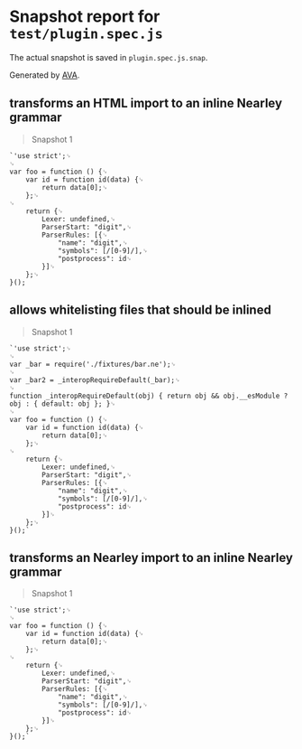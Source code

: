 # Snapshot report for `test/plugin.spec.js`

The actual snapshot is saved in `plugin.spec.js.snap`.

Generated by [AVA](https://ava.li).

## transforms an HTML import to an inline Nearley grammar

> Snapshot 1

    `'use strict';␊
    ␊
    var foo = function () {␊
        var id = function id(data) {␊
            return data[0];␊
        };␊
    ␊
        return {␊
            Lexer: undefined,␊
            ParserStart: "digit",␊
            ParserRules: [{␊
                "name": "digit",␊
                "symbols": [/[0-9]/],␊
                "postprocess": id␊
            }]␊
        };␊
    }();

## allows whitelisting files that should be inlined

> Snapshot 1

    `'use strict';␊
    ␊
    var _bar = require('./fixtures/bar.ne');␊
    ␊
    var _bar2 = _interopRequireDefault(_bar);␊
    ␊
    function _interopRequireDefault(obj) { return obj && obj.__esModule ? obj : { default: obj }; }␊
    ␊
    var foo = function () {␊
        var id = function id(data) {␊
            return data[0];␊
        };␊
    ␊
        return {␊
            Lexer: undefined,␊
            ParserStart: "digit",␊
            ParserRules: [{␊
                "name": "digit",␊
                "symbols": [/[0-9]/],␊
                "postprocess": id␊
            }]␊
        };␊
    }();`

## transforms an Nearley import to an inline Nearley grammar

> Snapshot 1

    `'use strict';␊
    ␊
    var foo = function () {␊
        var id = function id(data) {␊
            return data[0];␊
        };␊
    ␊
        return {␊
            Lexer: undefined,␊
            ParserStart: "digit",␊
            ParserRules: [{␊
                "name": "digit",␊
                "symbols": [/[0-9]/],␊
                "postprocess": id␊
            }]␊
        };␊
    }();`